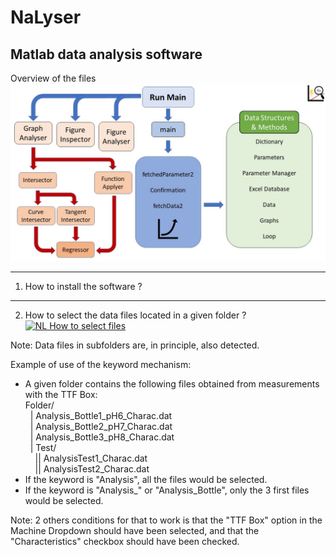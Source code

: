 # NaLyser
Matlab data analysis software
-----------------------------

Overview of the files
![Overview of the files](https://github.com/CT-Dylan/NaLyser/blob/main/NaLyserFiles.jpg?raw=true "Overview of the files")


-----------------------------
1. How to install the software ?

-----------------------------
2. How to select the data files located in a given folder ?
[![NL How to select files](https://img.youtube.com/vi/IkyiP1m_GEY/maxresdefault.jpg)](https://www.youtube.com/embed/IkyiP1m_GEY) </br>

Note: Data files in subfolders are, in principle, also detected.

Example of use of the keyword mechanism:
- A given folder contains the following files obtained from measurements with the TTF Box: <br />
Folder/ <br />
 &nbsp; | Analysis_Bottle1_pH6_Charac.dat <br />
 &nbsp; | Analysis_Bottle2_pH7_Charac.dat <br />
 &nbsp; | Analysis_Bottle3_pH8_Charac.dat <br />
 &nbsp; | Test/ <br />
 &nbsp; &nbsp;     || AnalysisTest1_Charac.dat <br />
 &nbsp; &nbsp;     || AnalysisTest2_Charac.dat <br />
- If the keyword is "Analysis", all the files would be selected.
- If the keyword is "Analysis_" or "Analysis_Bottle", only the 3 first files would be selected.

Note: 2 others conditions for that to work is that the "TTF Box" option in the Machine Dropdown should have been selected,
and that the "Characteristics" checkbox should have been checked.
